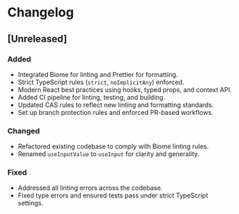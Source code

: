 # Changelog

## [Unreleased]

### Added

- Integrated Biome for linting and Prettier for formatting.
- Strict TypeScript rules (`strict`, `noImplicitAny`) enforced.
- Modern React best practices using hooks, typed props, and context API.
- Added CI pipeline for linting, testing, and building.
- Updated CAS rules to reflect new linting and formatting standards.
- Set up branch protection rules and enforced PR-based workflows.

### Changed

- Refactored existing codebase to comply with Biome linting rules.
- Renamed `useInputValue` to `useInput` for clarity and generality.

### Fixed

- Addressed all linting errors across the codebase.
- Fixed type errors and ensured tests pass under strict TypeScript settings.
